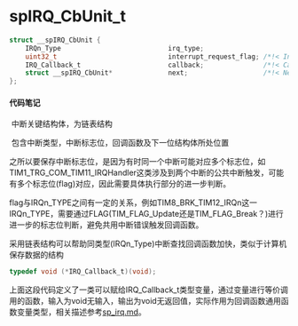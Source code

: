 # spIRQ_CbUnit_t

```c
struct __spIRQ_CbUnit {
    IRQn_Type                           irq_type;
    uint32_t                            interrupt_request_flag; /*!< Interrupt request flags for IT status checking. */
    IRQ_Callback_t                      callback;               /*!< Callback function. */
    struct __spIRQ_CbUnit*              next;                   /*!< Next callback unit. */
};
```

#### 代码笔记

​	中断关键结构体，为链表结构

​	包含中断类型，中断标志位，回调函数及下一位结构体所处位置

​	之所以要保存中断标志位，是因为有时同一个中断可能对应多个标志位，如TIM1_TRG_COM_TIM11_IRQHandler这类涉及到两个中断的公共中断触发，可能有多个标志位(flag)对应，因此需要具体执行部分的进一步判断。

​	flag与IRQn_TYPE之间有一定的关系，例如TIM8_BRK_TIM12_IRQn这一IRQn_TYPE，需要通过FLAG(TIM_FLAG_Update还是TIM_FLAG_Break？)进行进一步的标志位判断，避免共用中断错误触发回调函数。

​	采用链表结构可以帮助同类型(IRQn_Type)中断查找回调函数加快，类似于计算机保存数据的结构

```c
typedef void (*IRQ_Callback_t)(void);
```

​	上面这段代码定义了一类可以赋给IRQ_Callback_t类型变量，通过变量进行等价调用的函数，输入为void无输入，输出为void无返回值，实际作用为回调函数通用函数变量类型，相关描述参考[sp_irq.md](../sp_irq.md)。

​	